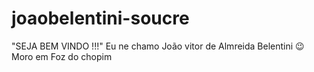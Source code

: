 # joaobelentini-soucre
"SEJA BEM VINDO !!!"
Eu ne chamo João vitor de Almreida Belentini 😉
Moro em Foz do chopim 
